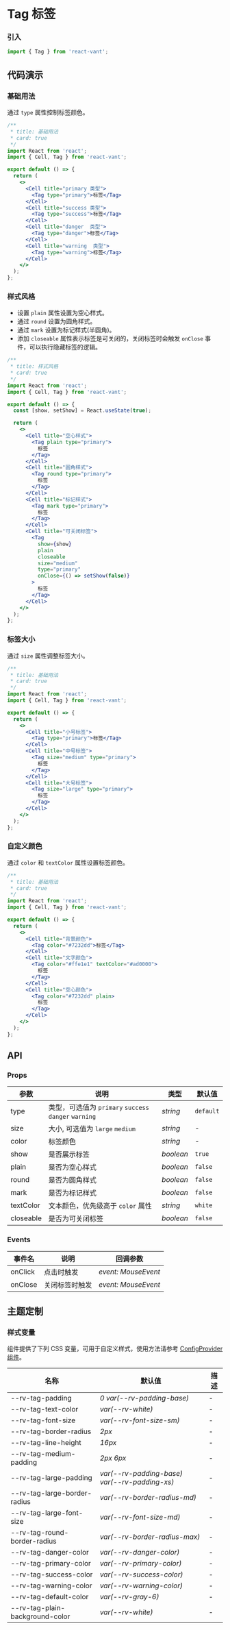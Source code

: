 # Tag 标签

### 引入

```js
import { Tag } from 'react-vant';
```

## 代码演示

### 基础用法

通过 `type` 属性控制标签颜色。

```jsx
/**
 * title: 基础用法
 * card: true
 */
import React from 'react';
import { Cell, Tag } from 'react-vant';

export default () => {
  return (
    <>
      <Cell title="primary 类型">
        <Tag type="primary">标签</Tag>
      </Cell>
      <Cell title="success 类型">
        <Tag type="success">标签</Tag>
      </Cell>
      <Cell title="danger  类型">
        <Tag type="danger">标签</Tag>
      </Cell>
      <Cell title="warning  类型">
        <Tag type="warning">标签</Tag>
      </Cell>
    </>
  );
};
```

### 样式风格

- 设置 `plain` 属性设置为空心样式。
- 通过 `round` 设置为圆角样式。
- 通过 `mark` 设置为标记样式(半圆角)。
- 添加 `closeable` 属性表示标签是可关闭的，关闭标签时会触发 `onClose` 事件，可以执行隐藏标签的逻辑。

```jsx
/**
 * title: 样式风格
 * card: true
 */
import React from 'react';
import { Cell, Tag } from 'react-vant';

export default () => {
  const [show, setShow] = React.useState(true);

  return (
    <>
      <Cell title="空心样式">
        <Tag plain type="primary">
          标签
        </Tag>
      </Cell>
      <Cell title="圆角样式">
        <Tag round type="primary">
          标签
        </Tag>
      </Cell>
      <Cell title="标记样式">
        <Tag mark type="primary">
          标签
        </Tag>
      </Cell>
      <Cell title="可关闭标签">
        <Tag
          show={show}
          plain
          closeable
          size="medium"
          type="primary"
          onClose={() => setShow(false)}
        >
          标签
        </Tag>
      </Cell>
    </>
  );
};
```

### 标签大小

通过 `size` 属性调整标签大小。

```jsx
/**
 * title: 基础用法
 * card: true
 */
import React from 'react';
import { Cell, Tag } from 'react-vant';

export default () => {
  return (
    <>
      <Cell title="小号标签">
        <Tag type="primary">标签</Tag>
      </Cell>
      <Cell title="中号标签">
        <Tag size="medium" type="primary">
          标签
        </Tag>
      </Cell>
      <Cell title="大号标签">
        <Tag size="large" type="primary">
          标签
        </Tag>
      </Cell>
    </>
  );
};
```

### 自定义颜色

通过 `color` 和 `textColor` 属性设置标签颜色。

```jsx
/**
 * title: 基础用法
 * card: true
 */
import React from 'react';
import { Cell, Tag } from 'react-vant';

export default () => {
  return (
    <>
      <Cell title="背景颜色">
        <Tag color="#7232dd">标签</Tag>
      </Cell>
      <Cell title="文字颜色">
        <Tag color="#ffe1e1" textColor="#ad0000">
          标签
        </Tag>
      </Cell>
      <Cell title="空心颜色">
        <Tag color="#7232dd" plain>
          标签
        </Tag>
      </Cell>
    </>
  );
};
```

## API

### Props

| 参数      | 说明                                                  | 类型      | 默认值    |
| --------- | ----------------------------------------------------- | --------- | --------- |
| type      | 类型，可选值为 `primary` `success` `danger` `warning` | _string_  | `default` |
| size      | 大小, 可选值为 `large` `medium`                       | _string_  | -         |
| color     | 标签颜色                                              | _string_  | -         |
| show      | 是否展示标签                                          | _boolean_ | `true`    |
| plain     | 是否为空心样式                                        | _boolean_ | `false`   |
| round     | 是否为圆角样式                                        | _boolean_ | `false`   |
| mark      | 是否为标记样式                                        | _boolean_ | `false`   |
| textColor | 文本颜色，优先级高于 `color` 属性                     | _string_  | `white`   |
| closeable | 是否为可关闭标签                                      | _boolean_ | `false`   |

### Events

| 事件名  | 说明           | 回调参数            |
| ------- | -------------- | ------------------- |
| onClick | 点击时触发     | _event: MouseEvent_ |
| onClose | 关闭标签时触发 | _event: MouseEvent_ |

## 主题定制

### 样式变量

组件提供了下列 CSS 变量，可用于自定义样式，使用方法请参考 [ConfigProvider 组件](#/zh-CN/config-provider)。

| 名称                            | 默认值                                        | 描述 |
| ------------------------------- | --------------------------------------------- | ---- |
| --rv-tag-padding                | _0 var(--rv-padding-base)_                    | -    |
| --rv-tag-text-color             | _var(--rv-white)_                             | -    |
| --rv-tag-font-size              | _var(--rv-font-size-sm)_                      | -    |
| --rv-tag-border-radius          | _2px_                                         | -    |
| --rv-tag-line-height            | _16px_                                        | -    |
| --rv-tag-medium-padding         | _2px 6px_                                     | -    |
| --rv-tag-large-padding          | _var(--rv-padding-base) var(--rv-padding-xs)_ | -    |
| --rv-tag-large-border-radius    | _var(--rv-border-radius-md)_                  | -    |
| --rv-tag-large-font-size        | _var(--rv-font-size-md)_                      | -    |
| --rv-tag-round-border-radius    | _var(--rv-border-radius-max)_                 | -    |
| --rv-tag-danger-color           | _var(--rv-danger-color)_                      | -    |
| --rv-tag-primary-color          | _var(--rv-primary-color)_                     | -    |
| --rv-tag-success-color          | _var(--rv-success-color)_                     | -    |
| --rv-tag-warning-color          | _var(--rv-warning-color)_                     | -    |
| --rv-tag-default-color          | _var(--rv-gray-6)_                            | -    |
| --rv-tag-plain-background-color | _var(--rv-white)_                             | -    |
